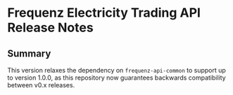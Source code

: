 # Frequenz Electricity Trading API Release Notes

## Summary

This version relaxes the dependency on `frequenz-api-common` to support up to version 1.0.0, as this repository now guarantees backwards compatibility between v0.x releases.
